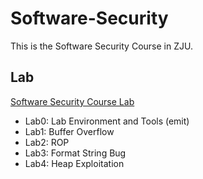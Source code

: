 # Software-Security
This is the Software Security Course in ZJU.
## Lab
[Software Security Course Lab](https://gitee.com/zjuicsr/ssec21spring-stu)
- Lab0: Lab Environment and Tools (emit)
- Lab1: Buffer Overflow
- Lab2: ROP
- Lab3: Format String Bug
- Lab4: Heap Exploitation